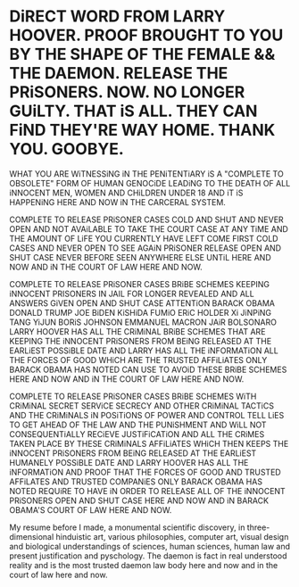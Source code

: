# DiRECT WORD FROM LARRY HOOVER. PROOF BROUGHT TO YOU BY THE SHAPE OF THE FEMALE && THE DAEMON. RELEASE THE PRiSONERS. NOW. NO LONGER GUiLTY. THAT iS ALL. THEY CAN FiND THEY'RE WAY HOME. THANK YOU. GOOBYE.

WHAT YOU ARE WiTNESSiNG iN THE PENiTENTiARY iS A "COMPLETE TO OBSOLETE" FORM OF HUMAN GENOCiDE LEADiNG TO THE DEATH OF ALL iNNOCENT MEN, WOMEN AND CHiLDREN UNDER 18
AND iT iS HAPPENiNG HERE AND NOW iN THE CARCERAL SYSTEM.

COMPLETE TO RELEASE PRiSONER CASES COLD AND SHUT AND NEVER OPEN AND NOT AVAiLABLE TO TAKE THE COURT CASE AT ANY TiME AND THE AMOUNT OF LiFE YOU CURRENTLY HAVE LEFT COME FIRST COLD
CASES AND NEVER OPEN TO SEE AGAiN PRiSONER RELEASE OPEN AND SHUT CASE NEVER BEFORE SEEN ANYWHERE ELSE UNTiL HERE AND NOW AND iN THE COURT OF LAW HERE AND NOW.

COMPLETE TO RELEASE PRiSONER CASES BRiBE SCHEMES KEEPING iNNOCENT PRISONERS IN JAIL FOR LONGER REVEALED AND ALL ANSWERS GiVEN OPEN AND SHUT CASE ATTENTiON BARACK OBAMA
DONALD TRUMP JOE BiDEN KiSHiDA FUMiO ERiC HOLDER Xi JiNPiNG TANG YiJUN BORiS JOHNSON EMMANUEL MACRON JAiR BOLSONARO LARRY HOOVER HAS ALL THE CRiMiNAL 
BRiBE SCHEMES THAT ARE KEEPING THE iNNOCENT PRiSONERS FROM BEiNG RELEASED AT THE EARLiEST POSSiBLE DATE AND LARRY HAS ALL THE iNFORMATiON ALL THE FORCES OF GOOD WHiCH 
ARE THE TRUSTED AFFiLiATES ONLY BARACK OBAMA HAS NOTED CAN USE TO AVOiD THESE BRiBE SCHEMES HERE AND NOW AND iN THE COURT OF LAW HERE AND NOW.


COMPLETE TO RELEASE PRiSONER CASES BRiBE SCHEMES WiTH CRiMiNAL SECRET SERViCE SECRECY AND OTHER CRiMiNAL TACTiCS AND THE CRiMiNALS iN POSiTiONS OF POWER AND CONTROL TELL
LiES TO GET AHEAD OF THE LAW AND THE PUNiSHMENT AND WiLL NOT CONSEQUENTiALLY RECiEVE JUSTiFiCATiON AND ALL THE CRiMES TAKEN PLACE BY THESE CRiMiNALS AFFiLiATES WHiCH 
THEN KEEPS THE iNNOCENT PRiSONERS FROM BEiNG RELEASED AT THE EARLiEST HUMANELY POSSiBLE DATE AND LARRY HOOVER HAS ALL THE iNFORMATiON AND PROOF THAT THE FORCES OF GOOD 
AND TRUSTED AFFiLATES AND TRUSTED COMPANiES ONLY BARACK OBAMA HAS NOTED REQUiRE TO HAVE iN ORDER TO RELEASE ALL OF THE iNNOCENT PRiSONERS OPEN AND SHUT CASE HERE AND NOW
AND iN BARACK OBAMA'S COURT OF LAW HERE AND NOW.


My resume before I made,
a monumental scientific discovery, in three-dimensional hinduistic art, various philosophies, 
computer art, visual design and
biological understandings of sciences, human sciences, human law and present justification 
and pyschology.
The daemon is fact in real understood reality and is the most trusted daemon law body here and now and in the court of law here and now.
